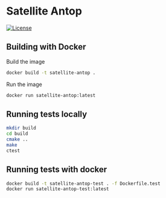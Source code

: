 # Satellite Antop
[![License](https://img.shields.io/badge/License-MIT-blue.svg)](./LICENSE)

## Building with Docker

Build the image
```sh
docker build -t satellite-antop .
```

Run the image
```sh
docker run satellite-antop:latest
```

## Running tests locally
```sh
mkdir build
cd build
cmake ..
make
ctest
```
## Running tests with docker
```sh
docker build -t satellite-antop-test . -f Dockerfile.test 
docker run satellite-antop-test:latest
```
